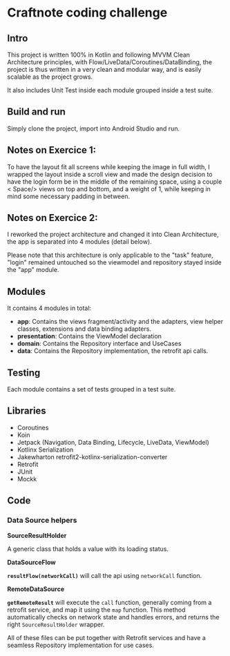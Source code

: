 # Craftnote coding challenge

## Intro

This project is written 100% in Kotlin and following MVVM Clean Architecture principles, with Flow/LiveData/Coroutines/DataBinding, the project is thus written in a very clean and modular way, and is easily scalable as the project grows. 

It also includes Unit Test inside each module grouped inside a test suite.


## Build and run

Simply clone the project, import into Android Studio and run.

## Notes on Exercice 1: 

To have the layout fit all screens while keeping the image in full width, I wrapped the layout inside a scroll view and made the design decision to have the login form be in the middle of the remaining space, using a couple < Space/> views on top and bottom, and a weight of 1, while keeping in mind some necessary padding in between. 

## Notes on Exercice 2:

I reworked the project architecture and changed it into Clean Architecture, the app is separated into 4 modules (detail below).

Please note that this architecture is only applicable to the "task" feature, "login" remained untouched so the viewmodel and repository stayed inside the "app" module.

## Modules

It contains 4 modules in total: 

* **app**: Contains the views fragment/activity and the adapters, view helper classes, extensions and data binding adapters.
* **presentation**: Contains the ViewModel declaration 
* **domain**: Contains the Repository interface and UseCases 
* **data**: Contains the Repository implementation, the retrofit api calls.


## Testing

Each module contains a set of tests grouped in a test suite. 


## Libraries

* Coroutines
* Koin
* Jetpack (Navigation, Data Binding, Lifecycle, LiveData, ViewModel)
* Kotlinx Serialization
* Jakewharton retrofit2-kotlinx-serialization-converter
* Retrofit
* JUnit
* Mockk

## Code

### Data Source helpers 

**SourceResultHolder**

A generic class that holds a value with its loading status.


**DataSourceFlow**

**```resultFlow(networkCall)```** will call the api using ```networkCall``` function.


**RemoteDataSource**

**```getRemoteResult```** will execute the ```call``` function, generally coming from a retrofit service, and map it using the ```map``` function. This method automatically checks on network state and handles errors, and returns the right ```SourceResultHolder``` wrapper.

All of these files can be put together with Retrofit services and have a seamless Repository implementation for use cases.

